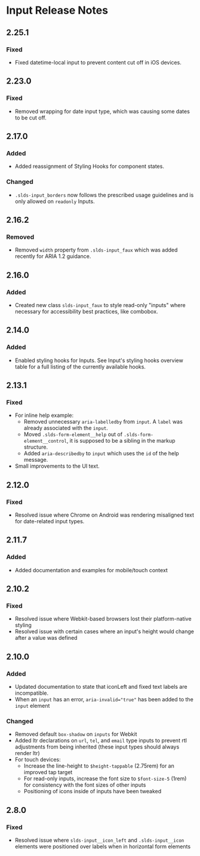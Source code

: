 <!-- Release notes authoring guidelines: http://keepachangelog.com/ -->

# Input Release Notes

<!-- ## [Unreleased] -->
## 2.25.1

### Fixed

- Fixed datetime-local input to prevent content cut off in iOS devices.

## 2.23.0

### Fixed

- Removed wrapping for date input type, which was causing some dates to be cut off.

## 2.17.0

### Added

- Added reassignment of Styling Hooks for component states.

### Changed

- `.slds-input_borders` now follows the prescribed usage guidelines and is only allowed on `readonly` Inputs.

## 2.16.2

### Removed

- Removed `width` property from `.slds-input_faux` which was added recently for ARIA 1.2 guidance.

## 2.16.0

### Added

- Created new class `slds-input_faux` to style read-only "inputs" where necessary for accessibility best practices, like combobox.

## 2.14.0

### Added

- Enabled styling hooks for Inputs. See Input's styling hooks overview table for a full listing of the currently available hooks.

## 2.13.1

### Fixed

- For inline help example:
  - Removed unnecessary `aria-labelledby` from `input`. A `label` was already associated with the `input`.
  - Moved `.slds-form-element__help` out of `.slds-form-element__control`, it is supposed to be a sibling in the markup structure.
  - Added `aria-describedby` to `input` which uses the `id` of the help message.
- Small improvements to the UI text.

## 2.12.0

### Fixed

- Resolved issue where Chrome on Android was rendering misaligned text for date-related input types.

## 2.11.7

### Added

- Added documentation and examples for mobile/touch context

## 2.10.2

### Fixed

- Resolved issue where Webkit-based browsers lost their platform-native styling
- Resolved issue with certain cases where an input's height would change after a value was defined

## 2.10.0

### Added

- Updated documentation to state that iconLeft and fixed text labels are incompatible.
- When an `input` has an error, `aria-invalid="true"` has been added to the `input` element

### Changed

- Removed default `box-shadow` on `inputs` for Webkit
- Added ltr declarations on `url`, `tel`, and `email` type inputs to prevent rtl adjustments from being inherited (these input types should always render ltr)
- For touch devices:
  - Increase the line-height to `$height-tappable` (2.75rem) for an improved tap target
  - For read-only inputs, increase the font size to `$font-size-5` (1rem) for consistency with the font sizes of other inputs
  - Positioning of icons inside of inputs have been tweaked

## 2.8.0

### Fixed

- Resolved issue where `slds-input__icon_left` and `.slds-input__icon` elements were positioned over labels when in horizontal form elements
